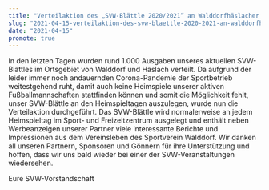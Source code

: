 ```yaml
---
title: "Verteilaktion des „SVW-Blättle 2020/2021“ an Walddorfhäslacher Haushalte"
slug: "2021-04-15-verteilaktion-des-svw-blaettle-2020-2021-an-walddorfhaeslacher-haushalte"
date: "2021-04-15"
promote: true
---
```

In den letzten Tagen wurden rund 1.000 Ausgaben unseres aktuellen SVW-Blättles im Ortsgebiet von Walddorf und Häslach verteilt. Da aufgrund der leider immer noch andauernden Corona-Pandemie der Sportbetrieb weitestgehend ruht, damit auch keine Heimspiele unserer aktiven Fußballmannschaften stattfinden können und somit die Möglichkeit fehlt, unser SVW-Blättle an den Heimspieltagen auszulegen, wurde nun die Verteilaktion durchgeführt. Das SVW-Blättle wird normalerweise an jedem Heimspieltag im Sport- und Freizeitzentrum ausgelegt und enthält neben Werbeanzeigen unserer Partner viele interessante Berichte und Impressionen aus dem Vereinsleben des Sportverein Walddorf. Wir danken all unseren Partnern, Sponsoren und Gönnern für ihre Unterstützung und hoffen, dass wir uns bald wieder bei einer der SVW-Veranstaltungen wiedersehen.


Eure SVW-Vorstandschaft
